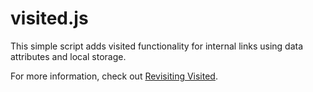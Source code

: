 # visited.js

This simple script adds visited functionality for internal links using data attributes and local storage.

For more information, check out [Revisiting Visited](http://joelcalifa.com/blog/revisiting-visited/).